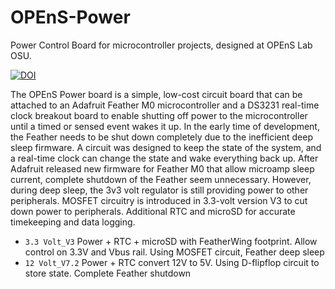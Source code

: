 # OPEnS-Power
Power Control Board for microcontroller projects, designed at OPEnS Lab OSU.

[![DOI](https://zenodo.org/badge/DOI/10.5281/zenodo.2641123.svg)](https://doi.org/10.5281/zenodo.2641123)

The OPEnS Power board is a simple, low-cost circuit board that can be attached to an Adafruit Feather M0 microcontroller and a DS3231 real-time clock breakout board to enable shutting off power to the microcontroller until a timed or sensed event wakes it up.
In the early time of development, the Feather needs to be shut down completely due to the inefficient  deep sleep firmware.
A circuit was designed to keep the state of the system, and a real-time clock can change the state and wake everything back up.
After Adafruit released new firmware for Feather M0 that allow microamp sleep current, complete shutdown of the Feather seem unnecessary.
However, during deep sleep, the 3v3 volt regulator is still providing power to other peripherals. 
MOSFET circuitry is introduced in 3.3-volt version V3 to cut down power to peripherals. Additional RTC and microSD for accurate timekeeping and data logging.


* `3.3 Volt_V3` Power + RTC + microSD with FeatherWing footprint. Allow control on 3.3V and Vbus rail. Using MOSFET circuit, Feather deep sleep
* `12 Volt_V7.2` Power + RTC convert 12V to 5V. Using D-flipflop circuit to store state. Complete Feather shutdown

